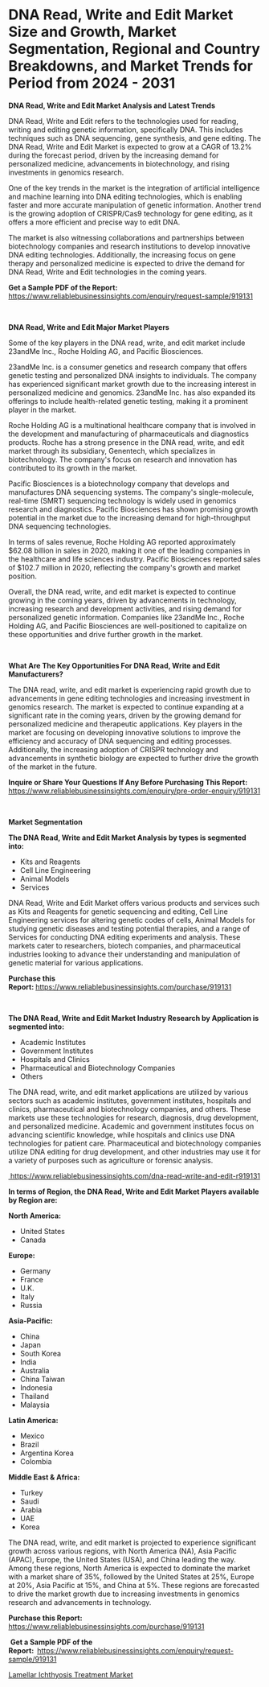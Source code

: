 <p><h1>DNA Read, Write and Edit Market Size and Growth, Market Segmentation, Regional and Country Breakdowns, and Market Trends for Period from 2024 -  2031</h1></p><p><strong>DNA Read, Write and Edit Market Analysis and Latest Trends</strong></p>
<p><p>DNA Read, Write and Edit refers to the technologies used for reading, writing and editing genetic information, specifically DNA. This includes techniques such as DNA sequencing, gene synthesis, and gene editing. The DNA Read, Write and Edit Market is expected to grow at a CAGR of 13.2% during the forecast period, driven by the increasing demand for personalized medicine, advancements in biotechnology, and rising investments in genomics research.</p><p>One of the key trends in the market is the integration of artificial intelligence and machine learning into DNA editing technologies, which is enabling faster and more accurate manipulation of genetic information. Another trend is the growing adoption of CRISPR/Cas9 technology for gene editing, as it offers a more efficient and precise way to edit DNA.</p><p>The market is also witnessing collaborations and partnerships between biotechnology companies and research institutions to develop innovative DNA editing technologies. Additionally, the increasing focus on gene therapy and personalized medicine is expected to drive the demand for DNA Read, Write and Edit technologies in the coming years.</p></p>
<p><strong>Get a Sample PDF of the Report:&nbsp;</strong> <a href="https://www.reliablebusinessinsights.com/enquiry/request-sample/919131">https://www.reliablebusinessinsights.com/enquiry/request-sample/919131</a></p>
<p>&nbsp;</p>
<p><strong>DNA Read, Write and Edit Major Market Players</strong></p>
<p><p>Some of the key players in the DNA read, write, and edit market include 23andMe Inc., Roche Holding AG, and Pacific Biosciences. </p><p>23andMe Inc. is a consumer genetics and research company that offers genetic testing and personalized DNA insights to individuals. The company has experienced significant market growth due to the increasing interest in personalized medicine and genomics. 23andMe Inc. has also expanded its offerings to include health-related genetic testing, making it a prominent player in the market.</p><p>Roche Holding AG is a multinational healthcare company that is involved in the development and manufacturing of pharmaceuticals and diagnostics products. Roche has a strong presence in the DNA read, write, and edit market through its subsidiary, Genentech, which specializes in biotechnology. The company's focus on research and innovation has contributed to its growth in the market.</p><p>Pacific Biosciences is a biotechnology company that develops and manufactures DNA sequencing systems. The company's single-molecule, real-time (SMRT) sequencing technology is widely used in genomics research and diagnostics. Pacific Biosciences has shown promising growth potential in the market due to the increasing demand for high-throughput DNA sequencing technologies.</p><p>In terms of sales revenue, Roche Holding AG reported approximately $62.08 billion in sales in 2020, making it one of the leading companies in the healthcare and life sciences industry. Pacific Biosciences reported sales of $102.7 million in 2020, reflecting the company's growth and market position.</p><p>Overall, the DNA read, write, and edit market is expected to continue growing in the coming years, driven by advancements in technology, increasing research and development activities, and rising demand for personalized genetic information. Companies like 23andMe Inc., Roche Holding AG, and Pacific Biosciences are well-positioned to capitalize on these opportunities and drive further growth in the market.</p></p>
<p>&nbsp;</p>
<p><strong>What Are The Key Opportunities For DNA Read, Write and Edit Manufacturers?</strong></p>
<p><p>The DNA read, write, and edit market is experiencing rapid growth due to advancements in gene editing technologies and increasing investment in genomics research. The market is expected to continue expanding at a significant rate in the coming years, driven by the growing demand for personalized medicine and therapeutic applications. Key players in the market are focusing on developing innovative solutions to improve the efficiency and accuracy of DNA sequencing and editing processes. Additionally, the increasing adoption of CRISPR technology and advancements in synthetic biology are expected to further drive the growth of the market in the future.</p></p>
<p><strong>Inquire or Share Your Questions If Any Before Purchasing This Report:</strong> <a href="https://www.reliablebusinessinsights.com/enquiry/pre-order-enquiry/919131">https://www.reliablebusinessinsights.com/enquiry/pre-order-enquiry/919131</a></p>
<p>&nbsp;</p>
<p><strong>Market Segmentation</strong></p>
<p><strong>The DNA Read, Write and Edit Market Analysis by types is segmented into:</strong></p>
<p><ul><li>Kits and Reagents</li><li>Cell Line Engineering</li><li>Animal Models</li><li>Services</li></ul></p>
<p><p>DNA Read, Write and Edit Market offers various products and services such as Kits and Reagents for genetic sequencing and editing, Cell Line Engineering services for altering genetic codes of cells, Animal Models for studying genetic diseases and testing potential therapies, and a range of Services for conducting DNA editing experiments and analysis. These markets cater to researchers, biotech companies, and pharmaceutical industries looking to advance their understanding and manipulation of genetic material for various applications.</p></p>
<p><strong>Purchase this Report:&nbsp;</strong><a href="https://www.reliablebusinessinsights.com/purchase/919131">https://www.reliablebusinessinsights.com/purchase/919131</a></p>
<p>&nbsp;</p>
<p><strong>The DNA Read, Write and Edit Market Industry Research by Application is segmented into:</strong></p>
<p><ul><li>Academic Institutes</li><li>Government Institutes</li><li>Hospitals and Clinics</li><li>Pharmaceutical and Biotechnology Companies</li><li>Others</li></ul></p>
<p><p>The DNA read, write, and edit market applications are utilized by various sectors such as academic institutes, government institutes, hospitals and clinics, pharmaceutical and biotechnology companies, and others. These markets use these technologies for research, diagnosis, drug development, and personalized medicine. Academic and government institutes focus on advancing scientific knowledge, while hospitals and clinics use DNA technologies for patient care. Pharmaceutical and biotechnology companies utilize DNA editing for drug development, and other industries may use it for a variety of purposes such as agriculture or forensic analysis.</p></p>
<p><a href="https://www.reliablebusinessinsights.com/dna-read-write-and-edit-r919131">&nbsp;https://www.reliablebusinessinsights.com/dna-read-write-and-edit-r919131</a></p>
<p><strong>In terms of Region, the DNA Read, Write and Edit Market Players available by Region are:</strong></p>
<p>
    <p> <strong> North America: </strong>
        <ul>
            <li>United States</li>
            <li>Canada</li>
        </ul>
        </p> 
    <p> <strong> Europe: </strong>
        <ul>
            <li>Germany</li>
            <li>France</li>
            <li>U.K.</li>
            <li>Italy</li>
            <li>Russia</li>
        </ul>
        </p> 
    <p> <strong> Asia-Pacific: </strong>
        <ul>
            <li>China</li>
            <li>Japan</li>
            <li>South Korea</li>
            <li>India</li>
            <li>Australia</li>
            <li>China Taiwan</li>
            <li>Indonesia</li>
            <li>Thailand</li>
            <li>Malaysia</li>
        </ul>
        </p> 
    <p> <strong> Latin America: </strong>
        <ul>
            <li>Mexico</li>
            <li>Brazil</li>
            <li>Argentina Korea</li>
            <li>Colombia</li>
        </ul>
        </p> 
    <p> <strong> Middle East & Africa: </strong>
        <ul>
            <li>Turkey</li>
            <li>Saudi</li>
            <li>Arabia</li>
            <li>UAE</li>
            <li>Korea</li>
        </ul>
    </p>
    </p>
<p><p>The DNA read, write, and edit market is projected to experience significant growth across various regions, with North America (NA), Asia Pacific (APAC), Europe, the United States (USA), and China leading the way. Among these regions, North America is expected to dominate the market with a market share of 35%, followed by the United States at 25%, Europe at 20%, Asia Pacific at 15%, and China at 5%. These regions are forecasted to drive the market growth due to increasing investments in genomics research and advancements in technology.</p></p>
<p><strong>Purchase this Report: </strong><a href="https://www.reliablebusinessinsights.com/purchase/919131">https://www.reliablebusinessinsights.com/purchase/919131</a></p>
<p>&nbsp;<strong>Get a Sample PDF of the Report:&nbsp;&nbsp;</strong><a href="https://www.reliablebusinessinsights.com/enquiry/request-sample/919131">https://www.reliablebusinessinsights.com/enquiry/request-sample/919131</a></p>
<p><strong></strong></p>
<p><p><a href="https://github.com/kulaberyasin52/Market-Research-Report-List-1/blob/main/lamellar-ichthyosis-treatment-market.md">Lamellar Ichthyosis Treatment Market</a></p></p>